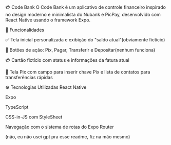 💳 Code Bank
O Code Bank é um aplicativo de controle financeiro inspirado no design moderno e minimalista do Nubank e PicPay, desenvolvido com React Native usando o framework Expo.

🚀 Funcionalidades

✅ Tela inicial personalizada e exibição do "saldo atual"(obviamente fictício)

📱 Botões de ação: Pix, Pagar, Transferir e Depositar(nenhum funciona)

💳 Cartão fictício com status e informações da fatura atual

🧾 Tela Pix com campo para inserir chave Pix e lista de contatos para transferências rápidas

⚙️ Tecnologias Utilizadas
React Native

Expo

TypeScript

CSS-in-JS com StyleSheet

Navegação com o sistema de rotas do Expo Router

(não, eu não usei gpt pra esse readme, fiz na mão mesmo)
